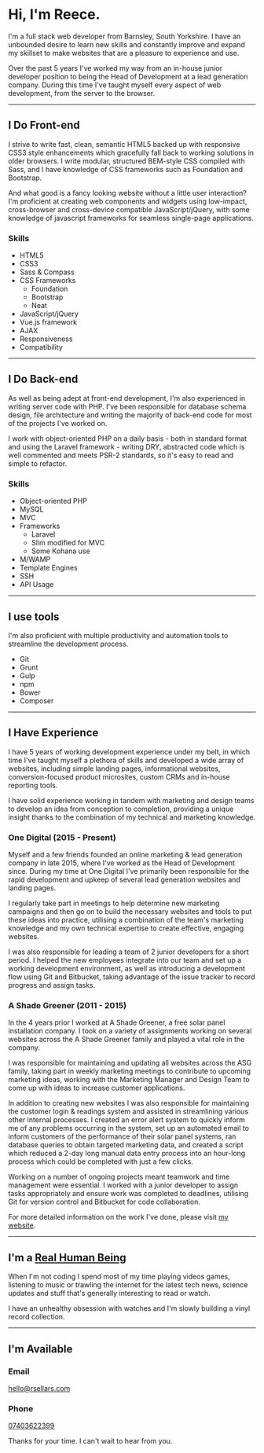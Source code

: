 # Hi, I'm Reece.

I'm a full stack web developer from Barnsley, South Yorkshire. I have an
unbounded desire to learn new skills and constantly improve and expand my
skillset to make websites that are a pleasure to experience and use.

Over the past 5 years I've worked my way from an in-house junior developer
position to being the Head of Development at a lead generation company. During
this time I've taught myself every aspect of web development, from the server
to the browser.

---

## I Do Front-end
I strive to write fast, clean, semantic HTML5 backed up with responsive CSS3
style enhancements which gracefully fall back to working solutions in older
browsers. I write modular, structured BEM-style CSS compiled with Sass, and I
have knowledge of CSS frameworks such as Foundation and Bootstrap.

And what good is a fancy looking website without a little user interaction? I'm
proficient at creating web components and widgets using low-impact,
cross-browser and cross-device compatible JavaScript/jQuery, with some knowledge
of javascript frameworks for seamless single-page applications.

### Skills
- HTML5
- CSS3
- Sass & Compass
- CSS Frameworks
    - Foundation
    - Bootstrap
    - Neat
- JavaScript/jQuery
- Vue.js framework
- AJAX
- Responsiveness
- Compatibility

---

## I Do Back-end
As well as being adept at front-end development, I'm also experienced in
writing server code with PHP. I've been responsible for database schema design,
file architecture and writing the majority of back-end code for most of the
projects I've worked on.

I work with object-oriented PHP on a daily basis - both in standard format and
using the Laravel framework - writing DRY, abstracted code which is well
commented and meets PSR-2 standards, so it's easy to read and simple to
refactor.

### Skills
- Object-oriented PHP
- MySQL
- MVC
- Frameworks
    - Laravel
    - Slim modified for MVC
    - Some Kohana use
- M/WAMP
- Template Engines
- SSH
- API Usage

---

## I use tools
I'm also proficient with multiple productivity and automation tools to
streamline the development process.

- Git
- Grunt
- Gulp
- npm
- Bower
- Composer

---

## I Have Experience
I have 5 years of working development experience under my belt, in which time
I've taught myself a plethora of skills and developed a wide array of websites,
including simple landing pages, informational websites, conversion-focused
product microsites, custom CRMs and in-house reporting tools.

I have solid experience working in tandem with marketing and design teams to
develop an idea from conception to completion, providing a unique insight thanks
to the combination of my technical and marketing knowledge.

### One Digital (2015 - Present)
Myself and a few friends founded an online marketing & lead generation
company in late 2015, where I've worked as the Head of Development since.
During my time at One Digital I've primarily been responsible for the rapid
development and upkeep of several lead generation websites and landing pages.

I regularly take part in meetings to help determine new marketing campaigns and
then go on to build the necessary websites and tools to put these ideas into
practice, utilising a combination of the team's marketing knowledge and my own
technical expertise to create effective, engaging websites.

I was also responsible for leading a team of 2 junior developers for a short
period. I helped the new employees integrate into our team and set up a working
development environment, as well as introducing a development flow using Git
and Bitbucket, taking advantage of the issue tracker to record progress and
assign tasks.

### A Shade Greener (2011 - 2015)
In the 4 years prior I worked at A Shade Greener, a free solar panel
installation company. I took on a variety of assignments working on several
websites across the A Shade Greener family and played a vital role in the
company.

I was responsible for maintaining and updating all websites across the ASG
family, taking part in weekly marketing meetings to contribute to upcoming
marketing ideas, working with the Marketing Manager and Design Team to come up
with ideas to increase customer applications.

In addition to creating new websites I was also responsible for maintaining the
customer login & readings system and assisted in streamlining various other
internal processes. I created an error alert system to quickly inform me of any
problems occurring in the system, set up an automated email to inform customers
of the performance of their solar panel systems, ran database queries to obtain
targeted marketing data, and created a script which reduced a 2-day long manual
data entry process into an hour-long process which could be completed with just
a few clicks.

Working on a number of ongoing projects meant teamwork and time management were
essential. I worked with a junior developer to assign tasks appropriately and
ensure work was completed to deadlines, utilising Git for version control and
Bitbucket for code collaboration.

For more detailed information on the work I've done, please visit
[my website](http://rsellars.com/work).

---

## I'm a [Real Human Being](http://www.youtube.com/watch?v=-DSVDcw6iW8)
When I'm not coding I spend most of my time playing videos games, listening to
music or trawling the internet for the latest tech news, science updates and
stuff that's generally interesting to read or watch.

I have an unhealthy obsession with watches and I'm slowly building a vinyl
record collection.

---

## I'm Available
### Email
[hello@rsellars.com](mailto:hello@rsellars.com)

### Phone
[07403622399](tel:07403622399)

Thanks for your time. I can't wait to hear from you.
